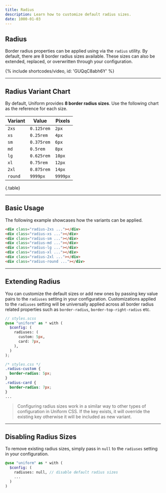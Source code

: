 ```yaml
---
title: Radius
description: Learn how to customize default radius sizes.
date: 1000-01-03
---
```


## Radius

Border radius properties can be applied using via the `radius` utility. By default, there are 8 border radius sizes available. These sizes can also be extended, replaced, or overwritten through your configuration.

{% include shortcodes/video, id: 'GUQqC8abh6Y' %}

---

## Radius Variant Chart

By default, Uniform provides **8 border radius sizes**. Use the following chart as the reference for each size.

| Variant | Value | Pixels |
| - | - | - |
| `2xs` | `0.125rem` | `2px` |
| `xs` | `0.25rem` | `4px` |
| `sm` | `0.375rem` | `6px` |
| `md` | `0.5rem` | `8px` |
| `lg` | `0.625rem` | `10px` |
| `xl` | `0.75rem` | `12px` |
| `2xl` | `0.875rem` | `14px` |
| `round` | `9999px` | `9999px` |

{.table}

---

## Basic Usage

The following example showcases how the variants can be applied.

<div class="bg-silver-200 p-20 h-200px radius-md">
  <div class="grid grid-cols-8 gap-18">
    <div class="ratio-square radius-2xs bg-black">
    </div>
    <div class="ratio-square radius-xs bg-black">
    </div>
    <div class="ratio-square radius-sm bg-black">
    </div>
    <div class="ratio-square radius-md bg-black">
    </div>
    <div class="ratio-square radius-lg bg-black">
    </div>
    <div class="ratio-square radius-xl bg-black">
    </div>
    <div class="ratio-square radius-2xl bg-black">
    </div>
    <div class="ratio-square radius-round bg-black">
    </div>
  </div>
</div>

```html
<div class="radius-2xs ..."></div>
<div class="radius-xs ..."></div>
<div class="radius-sm ..."></div>
<div class="radius-md ..."></div>
<div class="radius-lg ..."></div>
<div class="radius-xl ..."></div>
<div class="radius-2xl ..."></div>
<div class="radius-round ..."></div>
```

---

## Extending Radius

You can customize the default sizes or add new ones by passing key value pairs to the `radiuses` setting in your configuration. Customizations applied to the `radiuses` setting will be universally applied across all border radius related properties such as `border-radius`, `border-top-right-radius` etc.

```scss
// styles.scss
@use "uniform" as * with (
  $config: (
    radiuses: (
      custom: 5px,
      card: 7px,
    ),
  )
);
```

```css
/* styles.css */
.radius-custom {
  border-radius: 5px;
}
.radius-card {
  border-radius: 7px;
}
...
```

> Configuring radius sizes work in a similar way to other types of configuration in Uniform CSS. If the key exists, it will override the existing key otherwise it will be included as new variant.

---

## Disabling Radius Sizes

To remove existing radius sizes, simply pass in `null` to the `radiuses` setting in your configuration.

```scss
@use "uniform" as * with (
  $config: (
    radiuses: null, // disable default radius sizes
    ...
  )
)
```